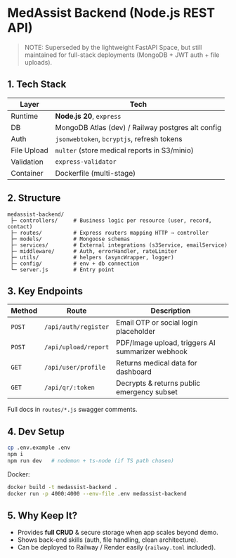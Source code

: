 # MedAssist Backend (Node.js REST API)

> NOTE: Superseded by the lightweight FastAPI Space, but still maintained for full-stack deployments (MongoDB + JWT auth + file uploads).

## 1. Tech Stack

| Layer | Tech |
|-------|------|
| Runtime | **Node.js 20**, `express` |
| DB | MongoDB Atlas (dev) / Railway postgres alt config |
| Auth | `jsonwebtoken`, `bcryptjs`, refresh tokens |
| File Upload | `multer` (store medical reports in S3/minio) |
| Validation | `express-validator` |
| Container | Dockerfile (multi-stage) |

## 2. Structure

```
medassist-backend/
 ├─ controllers/     # Business logic per resource (user, record, contact)
 ├─ routes/          # Express routers mapping HTTP → controller
 ├─ models/          # Mongoose schemas
 ├─ services/        # External integrations (s3Service, emailService)
 ├─ middleware/      # Auth, errorHandler, rateLimiter
 ├─ utils/           # helpers (asyncWrapper, logger)
 ├─ config/          # env + db connection
 └─ server.js        # Entry point
```

## 3. Key Endpoints

| Method | Route | Description |
|--------|-------|-------------|
| `POST` | `/api/auth/register` | Email OTP or social login placeholder |
| `POST` | `/api/upload/report` | PDF/Image upload, triggers AI summarizer webhook |
| `GET` | `/api/user/profile` | Returns medical data for dashboard |
| `GET` | `/api/qr/:token` | Decrypts & returns public emergency subset |

Full docs in `routes/*.js` swagger comments.

## 4. Dev Setup

```bash
cp .env.example .env
npm i
npm run dev   # nodemon + ts-node (if TS path chosen)
```

Docker:
```bash
docker build -t medassist-backend .
docker run -p 4000:4000 --env-file .env medassist-backend
```

## 5. Why Keep It?

* Provides **full CRUD** & secure storage when app scales beyond demo.
* Shows back-end skills (auth, file handling, clean architecture).
* Can be deployed to Railway / Render easily (`railway.toml` included).
